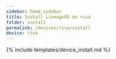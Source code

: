 ```yaml
---
sidebar: home_sidebar
title: Install LineageOS on riva
folder: install
permalink: /devices/riva/install
device: riva
---
```

{% include templates/device_install.md %}
